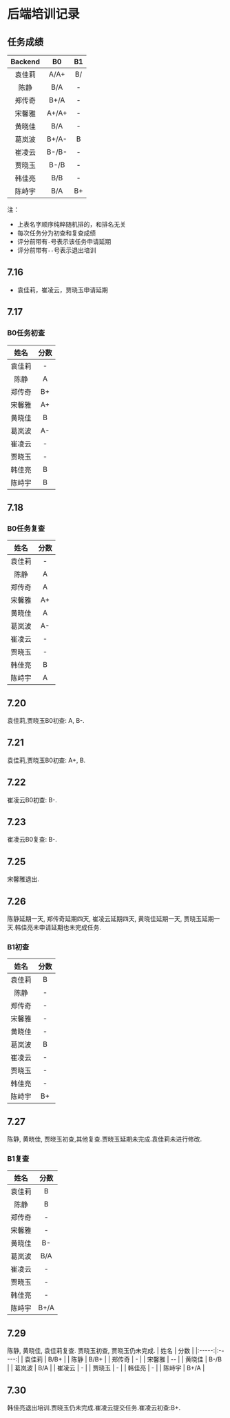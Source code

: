# 后端培训记录

## 任务成绩
| Backend | B0 | B1 |
|:-----:|:-----:|:-----:
| 袁佳莉 | A/A+ | B/ |
| 陈静 | B/A | - |
| 郑传奇 | B+/A | - |
| 宋馨雅 | A+/A+ | - |
| 黄晓佳 | B/A | - |
| 葛岚波 | B+/A- | B |
| 崔凌云 | B-/B- | - |
| 贾晓玉 | B-/B | - |
| 韩佳亮 | B/B | - |
| 陈峙宇 | B/A | B+ |

注：
- 上表名字顺序纯粹随机排的，和排名无关
- 每次任务分为初查和复查成绩
- 评分前带有`-`号表示该任务申请延期
- 评分前带有`--`号表示退出培训

## 7.16
- 袁佳莉，崔凌云，贾晓玉申请延期

## 7.17
### B0任务初查
| 姓名 | 分数 |
|:-----:|:-----:|
| 袁佳莉 | - |
| 陈静   | A |
| 郑传奇 | B+ |
| 宋馨雅 | A+ |
| 黄晓佳 | B |
| 葛岚波 | A- |
| 崔凌云 | - |
| 贾晓玉 | - |
| 韩佳亮 | B |
| 陈峙宇 | B |

## 7.18
### B0任务复查
| 姓名 | 分数 |
|:-----:|:-----:|
| 袁佳莉 | - |
| 陈静   | A |
| 郑传奇 | A |
| 宋馨雅 | A+ |
| 黄晓佳 | A |
| 葛岚波 | A- |
| 崔凌云 | - |
| 贾晓玉 | - |
| 韩佳亮 | B |
| 陈峙宇 | A |

## 7.20
袁佳莉,贾晓玉B0初查: A, B-.

## 7.21
袁佳莉,贾晓玉B0初查: A+, B.

## 7.22
崔凌云B0初查: B-.

## 7.23
崔凌云B0复查: B-.

## 7.25
宋馨雅退出.

## 7.26
陈静延期一天, 郑传奇延期四天, 崔凌云延期四天, 黄晓佳延期一天, 贾晓玉延期一天.韩佳亮未申请延期也未完成任务.

### B1初查
| 姓名 | 分数 |
|:-----:|:-----:|
| 袁佳莉 | B |
| 陈静   | - |
| 郑传奇 | - |
| 宋馨雅 | - |
| 黄晓佳 | - |
| 葛岚波 | B |
| 崔凌云 | - |
| 贾晓玉 | - |
| 韩佳亮 | - |
| 陈峙宇 | B+ |

## 7.27
陈静, 黄晓佳, 贾晓玉初查,其他复查.贾晓玉延期未完成.袁佳莉未进行修改.

### B1复查
| 姓名 | 分数 |
|:-----:|:-----:|
| 袁佳莉 | B |
| 陈静   | B |
| 郑传奇 | - |
| 宋馨雅 | - |
| 黄晓佳 | B- |
| 葛岚波 | B/A |
| 崔凌云 | - |
| 贾晓玉 | - |
| 韩佳亮 | - |
| 陈峙宇 | B+/A |

## 7.29
陈静, 黄晓佳, 袁佳莉复查. 贾晓玉初查, 贾晓玉仍未完成.
| 姓名 | 分数 |
|:-----:|:-----:|
| 袁佳莉 | B/B+ |
| 陈静   | B/B+ |
| 郑传奇 | - |
| 宋馨雅 | -- |
| 黄晓佳 | B-/B |
| 葛岚波 | B/A |
| 崔凌云 | - |
| 贾晓玉 | - |
| 韩佳亮 | - |
| 陈峙宇 | B+/A |

## 7.30
韩佳亮退出培训.贾晓玉仍未完成.崔凌云提交任务.崔凌云初查:B+.
